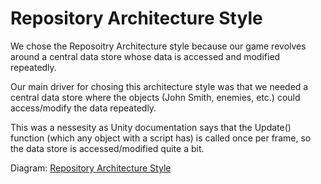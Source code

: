 # Repository Architecture Style

We chose the Reposoitry Architecture style because our game revolves around a central data store whose data is accessed and modified repeatedly.  

Our main driver for chosing this architecture style was that we needed a central data store where the objects (John Smith, enemies, etc.) could access/modify the data repeatedly. 

This was a nessesity as Unity documentation says that the Update() function (which any object with a script has) is called once per frame, so the data store is accessed/modified quite a bit. 

Diagram: [Repository Architecture Style](repository.png)
